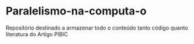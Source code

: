 # Paralelismo-na-computa-o
Repositório destinado a armazenar todo o conteúdo tanto código quanto literatura do Artigo PIBIC
